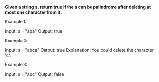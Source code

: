 **Given a string s, return true if the s can be palindrome after deleting at most one character from it.**

 

Example 1:

Input: s = "aba"
Output: true


Example 2:

Input: s = "abca"
Output: true
Explanation: You could delete the character 'c'.


Example 3:

Input: s = "abc"
Output: false
